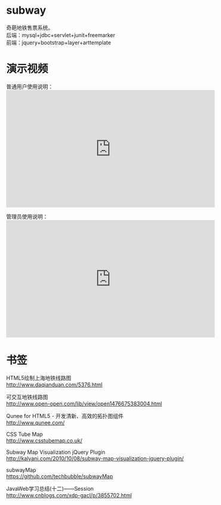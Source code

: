 # subway
奇葩地铁售票系统。   
后端：mysql+jdbc+servlet+junit+freemarker   
前端：jquery+bootstrap+layer+arttemplate

# 演示视频  
普通用户使用说明：<iframe width="560" height="315" src="https://www.youtube.com/embed/qPKCRi7Hn5I" frameborder="0" allowfullscreen></iframe>  

管理员使用说明：<iframe width="560" height="315" src="https://www.youtube.com/embed/93XVNIZ_fYI" frameborder="0" allowfullscreen></iframe>  

# 书签
HTML5绘制上海地铁线路图  
http://www.daqianduan.com/5376.html  

可交互地铁线路图  
http://www.open-open.com/lib/view/open1476675383004.html  

Qunee for HTML5 - 开发清新、高效的拓扑图组件  
http://www.qunee.com/  

CSS Tube Map  
http://www.csstubemap.co.uk/  

Subway Map Visualization jQuery Plugin  
http://kalyani.com/2010/10/08/subway-map-visualization-jquery-plugin/  

subwayMap  
https://github.com/techbubble/subwayMap  

JavaWeb学习总结(十二)——Session  
http://www.cnblogs.com/xdp-gacl/p/3855702.html  
